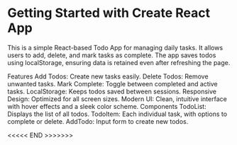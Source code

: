 # Getting Started with Create React App 
This is a simple React-based Todo App for managing daily tasks. It allows users to add, delete, and mark tasks as complete. The app saves todos using localStorage, ensuring data is retained even after refreshing the page.

Features
Add Todos: Create new tasks easily.
Delete Todos: Remove unwanted tasks.
Mark Complete: Toggle between completed and active tasks.
LocalStorage: Keeps todos saved between sessions.
Responsive Design: Optimized for all screen sizes.
Modern UI: Clean, intuitive interface with hover effects and a sleek color scheme.
Components
TodoList: Displays the list of all todos.
TodoItem: Each individual task, with options to complete or delete.
AddTodo: Input form to create new todos.

<<<<< END >>>>>>>



 
 
